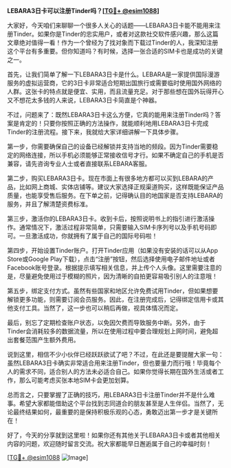**LEBARA3日卡可以注册Tinder吗？[[TG💪+ @esim1088](https://t.me/s/esim1088)]**

大家好，今天咱们来聊聊一个很多人关心的话题——LEBARA3日卡能不能用来注册Tinder。如果你是Tinder的忠实用户，或者对这款社交软件感兴趣，那么这篇文章绝对值得一看！作为一个曾经为了找对象而下载过Tinder的人，我深知注册这个平台有多重要。但你知道吗？有时候，选择一张合适的SIM卡也是成功的关键之一。

首先，让我们简单了解一下LEBARA3日卡是什么。LEBARA是一家提供国际漫游服务的虚拟运营商，它的3日卡非常适合短期出国旅行或需要临时使用国外网络的人群。这张卡的特点就是便宜、实用，而且流量充足。对于那些想在国外玩得开心又不想花太多钱的人来说，LEBARA3日卡简直是个神器。

不过，问题来了：既然LEBARA3日卡这么方便，它真的能用来注册Tinder吗？答案是肯定的！只要你按照正确的方法操作，就能顺利地用LEBARA3日卡完成Tinder的注册流程。接下来，我就给大家详细讲解一下具体步骤。

第一步，你需要确保自己的设备已经解锁并支持当地的频段。因为Tinder需要稳定的网络连接，所以手机必须能够正常接收信号才行。如果不确定自己的手机是否兼容，请先咨询专业人士或者直接联系LEBARA客服。

第二步，购买LEBARA3日卡。现在市面上有很多地方都可以买到LEBARA的产品，比如网上商城、实体店铺等。建议大家选择正规渠道购买，这样既能保证产品质量，也能享受售后服务。在下单之前，记得确认目的地国家是否支持LEBARA的服务，并且了解清楚资费标准。

第三步，激活你的LEBARA3日卡。收到卡后，按照说明书上的指引进行激活操作。通常情况下，激活过程非常简单，只需要输入SIM卡序列号以及手机号码即可。一旦激活成功，你就拥有了属于自己的国际号码啦！

第四步，开始设置Tinder账户。打开Tinder应用（如果没有安装的话可以从App Store或Google Play下载），点击“注册”按钮，然后选择使用电子邮件地址或者Facebook账号登录。根据提示填写相关信息，并上传个人头像。这里需要注意的是，尽量避免使用过于模糊的照片，因为清晰的自拍更容易吸引别人的注意哦！

第五步，绑定支付方式。虽然有些国家和地区允许免费试用Tinder，但如果想要解锁更多功能，则需要订阅会员服务。因此，在注册完成后，记得绑定信用卡或其他支付工具。当然了，这一步也可以稍后再做，视具体情况而定。

最后，别忘了定期检查账户状态，以免因欠费而导致服务中断。另外，由于Tinder会消耗较多的数据流量，所以在使用过程中要合理规划上网时间，避免超出套餐范围产生额外费用。

说到这里，相信不少小伙伴已经跃跃欲试了吧？不过，在此还是要提醒大家一句：虽然LEBARA3日卡确实非常适合用来注册Tinder，但也要量力而行哦！毕竟每个人的需求不同，适合别人的方法未必适合自己。如果你觉得长期在国外生活或者工作，那么可能考虑买张本地SIM卡会更加划算。

总而言之，只要掌握了正确的技巧，用LEBARA3日卡注册Tinder并不是什么难事。希望大家都能借助这个平台找到志同道合的朋友甚至是人生伴侣。当然了，无论最终结果如何，最重要的是保持积极乐观的心态，勇敢迈出第一步才是关键所在！

好了，今天的分享就到这里啦！如果你还有其他关于LEBARA3日卡或者其他相关内容的问题，欢迎随时留言交流。祝大家都能早日邂逅属于自己的幸福时刻！

[[TG💪+ @esim1088](https://t.me/s/esim1088) ![Image](https://i.postimg.cc/4NQfJmqS/Snipaste-2025-05-13-00-14-12.png)]